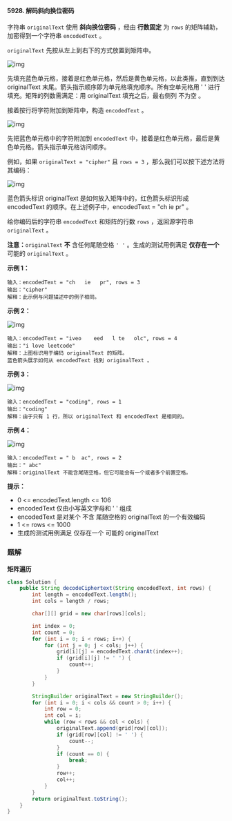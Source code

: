 #### 5928. 解码斜向换位密码

字符串 `originalText` 使用 **斜向换位密码** ，经由 **行数固定** 为 `rows` 的矩阵辅助，加密得到一个字符串 `encodedText` 。

`originalText` 先按从左上到右下的方式放置到矩阵中。

![img](http://gitlab.wsh-study.com/xp-study/LeeteCode/-/blob/master/数据结构/基础数据结构/二维数组/images/解码斜向换位密码/1.jpg)

先填充蓝色单元格，接着是红色单元格，然后是黄色单元格，以此类推，直到到达 originalText 末尾。箭头指示顺序即为单元格填充顺序。所有空单元格用 ' ' 进行填充。矩阵的列数需满足：用 originalText 填充之后，最右侧列 不为空 。

接着按行将字符附加到矩阵中，构造 `encodedText` 。

![img](http://gitlab.wsh-study.com/xp-study/LeeteCode/-/blob/master/数据结构/基础数据结构/二维数组/images/解码斜向换位密码/2.jpg)

先把蓝色单元格中的字符附加到 `encodedText` 中，接着是红色单元格，最后是黄色单元格。箭头指示单元格访问顺序。

例如，如果 `originalText = "cipher"` 且 `rows = 3` ，那么我们可以按下述方法将其编码：

![img](http://gitlab.wsh-study.com/xp-study/LeeteCode/-/blob/master/数据结构/基础数据结构/二维数组/images/解码斜向换位密码/3.jpg)

蓝色箭头标识 originalText 是如何放入矩阵中的，红色箭头标识形成 encodedText 的顺序。在上述例子中，encodedText = "ch   ie   pr" 。

给你编码后的字符串 `encodedText` 和矩阵的行数 `rows` ，返回源字符串 `originalText` 。

**注意：**`originalText` **不** 含任何尾随空格 `' '` 。生成的测试用例满足 **仅存在一个** 可能的 `originalText` 。

**示例 1：**

```shell
输入：encodedText = "ch   ie   pr", rows = 3
输出："cipher"
解释：此示例与问题描述中的例子相同。
```

**示例 2：**

![img](http://gitlab.wsh-study.com/xp-study/LeeteCode/-/blob/master/数据结构/基础数据结构/二维数组/images/解码斜向换位密码/4.jpg)

```shell
输入：encodedText = "iveo    eed   l te   olc", rows = 4
输出："i love leetcode"
解释：上图标识用于编码 originalText 的矩阵。 
蓝色箭头展示如何从 encodedText 找到 originalText 。
```

**示例 3：**

![img](http://gitlab.wsh-study.com/xp-study/LeeteCode/-/blob/master/数据结构/基础数据结构/二维数组/images/解码斜向换位密码/5.jpg)

```shell
输入：encodedText = "coding", rows = 1
输出："coding"
解释：由于只有 1 行，所以 originalText 和 encodedText 是相同的。
```

**示例 4：**

![img](http://gitlab.wsh-study.com/xp-study/LeeteCode/-/blob/master/数据结构/基础数据结构/二维数组/images/解码斜向换位密码/6.jpg)

```shell
输入：encodedText = " b  ac", rows = 2
输出：" abc"
解释：originalText 不能含尾随空格，但它可能会有一个或者多个前置空格。
```

**提示：**

* 0 <= encodedText.length <= 106
* encodedText 仅由小写英文字母和 ' ' 组成
* encodedText 是对某个 不含 尾随空格的 originalText 的一个有效编码
* 1 <= rows <= 1000
* 生成的测试用例满足 仅存在一个 可能的 originalText

### 题解

**矩阵遍历**

```java
class Solution {
    public String decodeCiphertext(String encodedText, int rows) {
        int length = encodedText.length();
        int cols = length / rows;

        char[][] grid = new char[rows][cols];

        int index = 0;
        int count = 0;
        for (int i = 0; i < rows; i++) {
            for (int j = 0; j < cols; j++) {
                grid[i][j] = encodedText.charAt(index++);
                if (grid[i][j] != ' ') {
                    count++;
                }
            }
        }

        StringBuilder originalText = new StringBuilder();
        for (int i = 0; i < cols && count > 0; i++) {
            int row = 0;
            int col = i;
            while (row < rows && col < cols) {
                originalText.append(grid[row][col]);
                if (grid[row][col] != ' ') {
                    count--;
                }
                if (count == 0) {
                    break;
                }
                row++;
                col++;
            }
        }
        return originalText.toString();
    }
}
```

